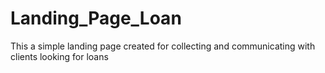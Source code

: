 # Landing_Page_Loan
This a simple landing page created for collecting and communicating with clients looking for loans 
